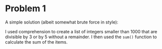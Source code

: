 # Problem 1
A simple solution (albeit somewhat brute force in style):

I used comprehension to create a list of integers smaller than 1000 that are divisible by 3 or by 5 without a remainder. I then used the ```sum()``` function to calculate the sum of the items.
